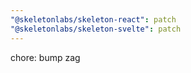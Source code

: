 ```yaml
---
"@skeletonlabs/skeleton-react": patch
"@skeletonlabs/skeleton-svelte": patch
---
```


chore: bump zag
  